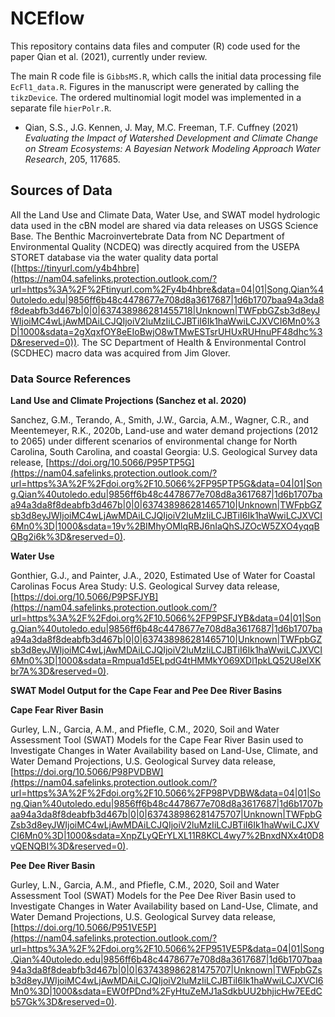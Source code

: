 # NCEflow

This repository contains data files and computer (R) code used for the paper Qian et al. (2021), currently under review.

The main R code file is `GibbsMS.R`, which calls the initial data processing file `EcFl1_data.R`. Figures in the manuscript were generated by calling the `tikzDevice`.  The ordered multinomial logit model was implemented in a separate file `hierPolr.R`.

- Qian, S.S., J.G. Kennen, J. May, M.C. Freeman, T.F. Cuffney (2021) *Evaluating the Impact of Watershed Development and Climate Change on Stream Ecosystems: A Bayesian Network Modeling Approach* *Water Research*, 205, 117685.

## Sources of Data

All the Land Use and Climate Data, Water Use, and SWAT model hydrologic data used in the cBN model are shared via data releases on USGS Science Base. The Benthic Macroinvertebrate Data from NC Department of Environmental Quality (NCDEQ) was directly acquired from the USEPA STORET database via the water quality data portal ([https://tinyurl.com/y4b4hbre](https://nam04.safelinks.protection.outlook.com/?url=https%3A%2F%2Ftinyurl.com%2Fy4b4hbre&data=04|01|Song.Qian%40utoledo.edu|9856ff6b48c4478677e708d8a3617687|1d6b1707baa94a3da8f8deabfb3d467b|0|0|637438986281455718|Unknown|TWFpbGZsb3d8eyJWIjoiMC4wLjAwMDAiLCJQIjoiV2luMzIiLCJBTiI6Ik1haWwiLCJXVCI6Mn0%3D|1000&sdata=2gXqxfOY8eEIoBwjO8wTMwESTsrUHUxRUHnuPF48dhc%3D&reserved=0)). The SC Department of Health & Environmental Control (SCDHEC) macro data was acquired from Jim Glover.

### Data Source References

**Land Use and Climate Projections (Sanchez et al. 2020)**

Sanchez, G.M., Terando, A., Smith, J.W., Garcia, A.M., Wagner, C.R., and Meentemeyer, R.K., 2020b, Land-use and water demand projections (2012 to 2065) under different scenarios of environmental change for North Carolina, South Carolina, and coastal Georgia: U.S. Geological Survey data release, [https://doi.org/10.5066/P95PTP5G](https://nam04.safelinks.protection.outlook.com/?url=https%3A%2F%2Fdoi.org%2F10.5066%2FP95PTP5G&data=04|01|Song.Qian%40utoledo.edu|9856ff6b48c4478677e708d8a3617687|1d6b1707baa94a3da8f8deabfb3d467b|0|0|637438986281465710|Unknown|TWFpbGZsb3d8eyJWIjoiMC4wLjAwMDAiLCJQIjoiV2luMzIiLCJBTiI6Ik1haWwiLCJXVCI6Mn0%3D|1000&sdata=19v%2BIMhyOMIqRBJ6nIaQhSJZOcW5ZXO4yqqBQBg2i6k%3D&reserved=0).

**Water Use**

Gonthier, G.J., and Painter, J.A., 2020, Estimated Use of Water for Coastal Carolinas Focus Area Study: U.S. Geological Survey data release, [https://doi.org/10.5066/P9PSFJYB](https://nam04.safelinks.protection.outlook.com/?url=https%3A%2F%2Fdoi.org%2F10.5066%2FP9PSFJYB&data=04|01|Song.Qian%40utoledo.edu|9856ff6b48c4478677e708d8a3617687|1d6b1707baa94a3da8f8deabfb3d467b|0|0|637438986281465710|Unknown|TWFpbGZsb3d8eyJWIjoiMC4wLjAwMDAiLCJQIjoiV2luMzIiLCJBTiI6Ik1haWwiLCJXVCI6Mn0%3D|1000&sdata=Rmpua1d5ELpdG4tHMMkY069XDl1pkLQ52U8eIXKbr7A%3D&reserved=0).

**SWAT Model Output for the Cape Fear and Pee Dee River Basins**

**Cape Fear River Basin**

Gurley, L.N., Garcia, A.M., and Pfiefle, C.M., 2020, Soil and Water Assessment Tool (SWAT) Models for the Cape Fear River Basin used to Investigate Changes in Water Availability based on Land-Use, Climate, and Water Demand Projections, U.S. Geological Survey data release, [https://doi.org/10.5066/P98PVDBW](https://nam04.safelinks.protection.outlook.com/?url=https%3A%2F%2Fdoi.org%2F10.5066%2FP98PVDBW&data=04|01|Song.Qian%40utoledo.edu|9856ff6b48c4478677e708d8a3617687|1d6b1707baa94a3da8f8deabfb3d467b|0|0|637438986281475707|Unknown|TWFpbGZsb3d8eyJWIjoiMC4wLjAwMDAiLCJQIjoiV2luMzIiLCJBTiI6Ik1haWwiLCJXVCI6Mn0%3D|1000&sdata=XnpZLyQErYLXL11R8KCL4wy7%2BnxdNXx4t0D8vQENQBI%3D&reserved=0).

**Pee Dee River Basin**

Gurley, L.N., Garcia, A.M., and Pfiefle, C.M., 2020, Soil and Water Assessment Tool (SWAT) Models for the Pee Dee River Basin used to Investigate Changes in Water Availability based on Land-Use, Climate, and Water Demand Projections, U.S. Geological Survey data release, [https://doi.org/10.5066/P951VE5P](https://nam04.safelinks.protection.outlook.com/?url=https%3A%2F%2Fdoi.org%2F10.5066%2FP951VE5P&data=04|01|Song.Qian%40utoledo.edu|9856ff6b48c4478677e708d8a3617687|1d6b1707baa94a3da8f8deabfb3d467b|0|0|637438986281475707|Unknown|TWFpbGZsb3d8eyJWIjoiMC4wLjAwMDAiLCJQIjoiV2luMzIiLCJBTiI6Ik1haWwiLCJXVCI6Mn0%3D|1000&sdata=EW0fPDnd%2FyHtuZeMJ1aSdkbUU2bhjicHw7EEdCb57Gk%3D&reserved=0).

